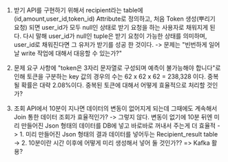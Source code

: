 
1. 받기 API를 구현하기 위해서 recipient라는 table에 (id,amount,user_id,token_id)
Attribute로 정의하고, 처음 Token 생성(뿌리기 요청) 되면 user_id가 모두 null인 상태로 받기 요청을
하는 사용자로 채워지게 된다. 다시 말해 user_id가 null인 tuple은 받기 요청이 가능한 상태를 의미하며,
user_id로 채워진다면 그 유저가 받기를 성공 한 것이다.
-> 문제는 "빈번하게 일어날 write 작업에 대해서 대응할 수 있는가?"

2. 문제 요구 사항에 "token은 3자리 문자열로 구성되며 예측이 불가능해야 합니다"로 인해 토큰을 구분하는 key 값의 경우의
수는 62 x 62 x 62 = 238,328 이다. 중복될 확률은 대략 2.08%이다. 중복된 토큰에 대해서 어떻게 효율적으로 처리할 것인가?

3. 조회 API에서 10분이 지나면 데이터의 변동이 없어지게 되는데 그때에도 계속해서 Join 통한 데이터 조회가 효율적인가?
-> 그렇지 않다. 변동이 없기에 10분 뒤엔 미리 만들어진 Json 형태의 데이터를 DB에 넣고 바로바로 꺼내서 주는게 더 효율적
-> 1. 미리 만들어진 Json 형태의 결과 데이터를 넣어두는 Recipient_result table
-> 2. 10분이란 시간 이후에 어떻게 미리 생성해서 넣어 둘 것인가?? => Kafka 활용?